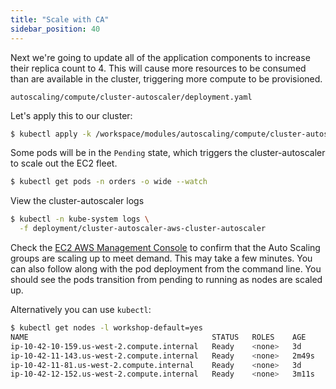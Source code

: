 ```yaml
---
title: "Scale with CA"
sidebar_position: 40
---
```


Next we're going to update all of the application components to increase their replica count to 4. This will cause more resources to be consumed than are available in the cluster, triggering more compute to be provisioned.

```file
autoscaling/compute/cluster-autoscaler/deployment.yaml
```

Let's apply this to our cluster:

```bash hook=ca-pod-scaleout timeout=180
$ kubectl apply -k /workspace/modules/autoscaling/compute/cluster-autoscaler
```

Some pods will be in the `Pending` state, which triggers the cluster-autoscaler to scale out the EC2 fleet.

```bash test=false
$ kubectl get pods -n orders -o wide --watch
```

View the cluster-autoscaler logs

```bash test=false
$ kubectl -n kube-system logs \
  -f deployment/cluster-autoscaler-aws-cluster-autoscaler
```

Check the [EC2 AWS Management Console](https://console.aws.amazon.com/ec2/home?#Instances:sort=instanceId) to confirm that the Auto Scaling groups are scaling up to meet demand. This may take a few minutes. You can also follow along with the pod deployment from the command line. You should see the pods transition from pending to running as nodes are scaled up.

Alternatively you can use `kubectl`:

```bash
$ kubectl get nodes -l workshop-default=yes
NAME                                         STATUS   ROLES    AGE     VERSION
ip-10-42-10-159.us-west-2.compute.internal   Ready    <none>   3d      v1.23.9-eks-ba74326
ip-10-42-11-143.us-west-2.compute.internal   Ready    <none>   2m49s   v1.23.9-eks-ba74326
ip-10-42-11-81.us-west-2.compute.internal    Ready    <none>   3d      v1.23.9-eks-ba74326
ip-10-42-12-152.us-west-2.compute.internal   Ready    <none>   3m11s   v1.23.9-eks-ba74326
```
